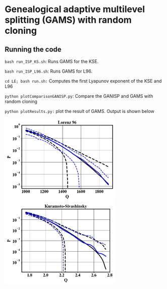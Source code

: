 # Genealogical adaptive multilevel splitting (GAMS) with random cloning

## Running the code

`bash run_ISP_KS.sh`: Runs GAMS for the KSE.

`bash run_ISP_L96.sh`: Runs GAMS for L96.

`cd LE; bash run.sh:` Computes the first Lyapunov exponent of the KSE and L96

`python plotComparisonGANISP.py`: Compare the GANISP and GAMS with random cloning

`python plotResults.py:` plot the result of GAMS. Output is shown below


<p float="left">
  <img src="readmeImages/prob_l96.png" width="350"/>
  <img src="readmeImages/prob_ks.png" width="350"/>
</p>
